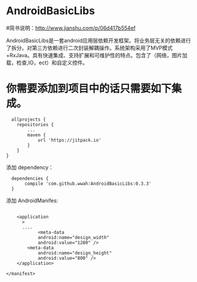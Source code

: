 # AndroidBasicLibs

#简书说明：http://www.jianshu.com/p/06d417b554ef

AndroidBasicLibs是一套android应用层依赖开发框架。将业务层无关的依赖进行了拆分。对第三方依赖进行二次封装解耦操作。系统架构采用了MVP模式+RxJava。具有快速集成、支持扩展和可维护性的特点。包含了（网络，图片加载，检查,IO，ect）和自定义控件。


# 你需要添加到项目中的话只需要如下集成。

```
  allprojects {
  	repositories {
		...
		maven { 
			url 'https://jitpack.io' 
		}
	}
}
```
  
  添加 dependency：

```
  dependencies {
       compile 'com.github.wwah:AndroidBasicLibs:0.3.3'
  }
```
添加 AndroidManifes:
```

    <application
      >
      ....
            <meta-data
            android:name="design_width"
            android:value="1280" />
        <meta-data
            android:name="design_height"
            android:value="800" />
    </application>

</manifest>

```
